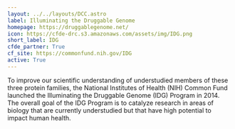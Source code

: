 ```yaml
---
layout: ../../layouts/DCC.astro
label: Illuminating the Druggable Genome
homepage: https://druggablegenome.net/
icon: https://cfde-drc.s3.amazonaws.com/assets/img/IDG.png
short_label: IDG
cfde_partner: True
cf_site: https://commonfund.nih.gov/IDG
active: True
---
```

To improve our scientific understanding of understudied members of these three protein families, the National Institutes of Health (NIH) Common Fund launched the Illuminating the Druggable Genome (IDG) Program in 2014. The overall goal of the IDG Program is to catalyze research in areas of biology that are currently understudied but that have high potential to impact human health.